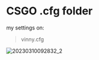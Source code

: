 # CSGO .cfg folder

my settings on:

> vinny.cfg

![20230310092832_2](https://user-images.githubusercontent.com/10997022/224316453-63d4c8e0-4540-4580-84eb-2839c18e4799.jpg)
